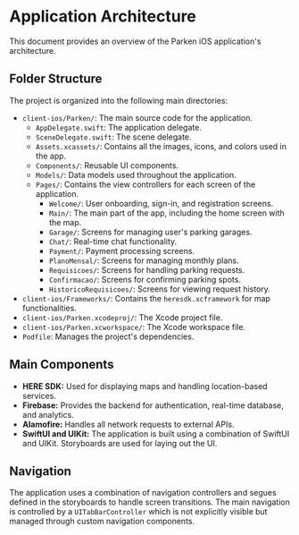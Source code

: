 # Application Architecture

This document provides an overview of the Parken iOS application's architecture.

## Folder Structure

The project is organized into the following main directories:

*   `client-ios/Parken/`: The main source code for the application.
    *   `AppDelegate.swift`: The application delegate.
    *   `SceneDelegate.swift`: The scene delegate.
    *   `Assets.xcassets/`: Contains all the images, icons, and colors used in the app.
    *   `Components/`: Reusable UI components.
    *   `Models/`: Data models used throughout the application.
    *   `Pages/`: Contains the view controllers for each screen of the application.
        *   `Welcome/`: User onboarding, sign-in, and registration screens.
        *   `Main/`: The main part of the app, including the home screen with the map.
        *   `Garage/`: Screens for managing user's parking garages.
        *   `Chat/`: Real-time chat functionality.
        *   `Payment/`: Payment processing screens.
        *   `PlanoMensal/`: Screens for managing monthly plans.
        *   `Requisicoes/`: Screens for handling parking requests.
        *   `Confirmacao/`: Screens for confirming parking spots.
        *   `HistoricoRequisicoes/`: Screens for viewing request history.
*   `client-ios/Frameworks/`: Contains the `heresdk.xcframework` for map functionalities.
*   `client-ios/Parken.xcodeproj/`: The Xcode project file.
*   `client-ios/Parken.xcworkspace/`: The Xcode workspace file.
*   `Podfile`: Manages the project's dependencies.

## Main Components

*   **HERE SDK:** Used for displaying maps and handling location-based services.
*   **Firebase:** Provides the backend for authentication, real-time database, and analytics.
*   **Alamofire:** Handles all network requests to external APIs.
*   **SwiftUI and UIKit:** The application is built using a combination of SwiftUI and UIKit. Storyboards are used for laying out the UI.

## Navigation

The application uses a combination of navigation controllers and segues defined in the storyboards to handle screen transitions. The main navigation is controlled by a `UITabBarController` which is not explicitly visible but managed through custom navigation components.
